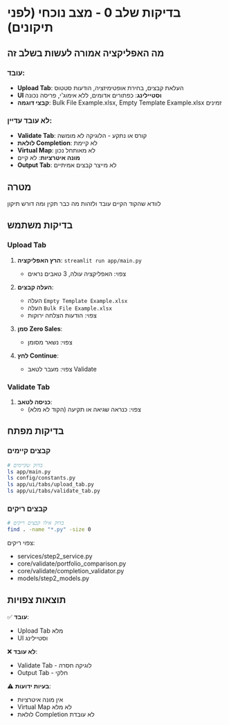 # בדיקות שלב 0 - מצב נוכחי (לפני תיקונים)

## מה האפליקציה אמורה לעשות בשלב זה

### עובד:
- **Upload Tab**: העלאת קבצים, בחירת אופטימיזציה, הודעות סטטוס
- **UI וסטיילינג**: כפתורים אדומים, ללא אימוג'י, פריסה נכונה
- **קבצי דוגמה**: Bulk File Example.xlsx, Empty Template Example.xlsx זמינים

### לא עובד עדיין:
- **Validate Tab**: קורס או נתקע - הלוגיקה לא מומשה
- **לולאת Completion**: לא קיימת
- **Virtual Map**: לא מאותחל נכון
- **מונה איטרציות**: לא קיים
- **Output Tab**: לא מייצר קבצים אמיתיים

## מטרה
לוודא שהקוד הקיים עובד ולזהות מה כבר תקין ומה דורש תיקון

## בדיקות משתמש

### Upload Tab
1. **הרץ האפליקציה**: `streamlit run app/main.py`
   - צפוי: האפליקציה עולה, 3 טאבים נראים

2. **העלה קבצים**:
   - העלה `Empty Template Example.xlsx`
   - העלה `Bulk File Example.xlsx`  
   - צפוי: הודעות הצלחה ירוקות

3. **סמן Zero Sales**:
   - צפוי: נשאר מסומן

4. **לחץ Continue**:
   - צפוי: מעבר לטאב Validate

### Validate Tab
1. **כניסה לטאב**:
   - צפוי: כנראה שגיאה או תקיעה (הקוד לא מלא)

## בדיקות מפתח

### קבצים קיימים
```bash
# בדוק שקיימים
ls app/main.py
ls config/constants.py
ls app/ui/tabs/upload_tab.py
ls app/ui/tabs/validate_tab.py
```

### קבצים ריקים
```bash
# בדוק אילו קבצים ריקים
find . -name "*.py" -size 0
```
צפוי ריקים:
- services/step2_service.py
- core/validate/portfolio_comparison.py
- core/validate/completion_validator.py
- models/step2_models.py

## תוצאות צפויות

✅ **עובד**:
- Upload Tab מלא
- UI וסטיילינג

❌ **לא עובד**:
- Validate Tab - לוגיקה חסרה
- Output Tab - חלקי

⚠️ **בעיות ידועות**:
- אין מונה איטרציות
- Virtual Map לא מלא
- לולאת Completion לא עובדת